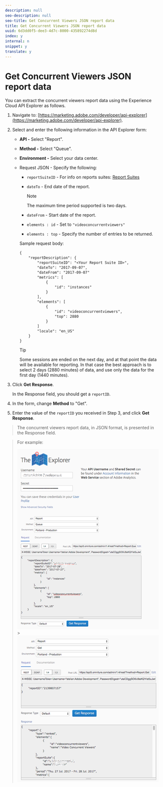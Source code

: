 ```yaml
---
description: null
seo-description: null
seo-title: Get Concurrent Viewers JSON report data
title: Get Concurrent Viewers JSON report data
uuid: 6d3dd0f5-dee3-4d7c-8000-435892274d8d
index: y
internal: n
snippet: y
translate: y
---
```


# Get Concurrent Viewers JSON report data

You can extract the concurrent viewers report data using the Experience Cloud API Explorer as follows. 

1. Navigate to: [https://marketing.adobe.com/developer/api-explorer](https://marketing.adobe.com/developer/api-explorer).
1. Select and enter the following information in the API Explorer form:

    * **API -** Select "Report".
    * **Method -** Select "Queue".
    * **Environment -** Select your data center.
    * Request JSON - Specify the following:

        * `reportSuiteID` - For info on reports suites: [Report Suites](https://marketing.adobe.com/resources/help/en_US/sc/implement/ref-reports-report-suites.html)
        
        * `dateTo` - End date of the report.         
        
          >[!NOTE]
          >
          >The maximum time period supported is two days.

        * `dateFrom` - Start date of the report.
        * `elements : id` - Set to `"videoconcurrentviewers"`
        
        * `elements : top` - Specify the number of entries to be returned.

      Sample request body:

      ```    
      {
          "reportDescription": {
              "reportSuiteID": "<Your Report Suite ID>",
              "dateTo": "2017-09-07",
              "dateFrom": "2017-09-07"
              "metrics": [
                  {
                      "id": "instances"
                  }
              ],
              "elements": [
                  {
                      "id": "videoconcurrentviewers",
                      "top": 2880
                  }
              ]
              "locale": "en_US"
          }
      }
      
      ```

      >[!TIP]
      >
      >Some sessions are ended on the next day, and at that point the data will be available for reporting. In that case the best approach is to select 2 days (2880 minutes) of data, and use only the data for the first day (1440 minutes).

1. Click **Get Response**.

   In the Response field, you should get a `reportID`.
1. In the form, change **Method** to "Get".
1. Enter the value of the `reportID` you received in Step 3, and click **Get Response**.
>The concurrent viewers report data, in JSON format, is presented in the Response field.

>

>For example:
>
><a id="fig_u4t_zmm_dbb"></a>
>![](assets/api_helper_2.png) >
><a id="fig_x2c_snm_dbb"></a>
>![](assets/api_helper_1.png)  